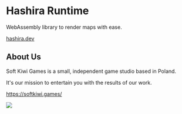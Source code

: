 # Hashira Runtime

WebAssembly library to render maps with ease.

[hashira.dev](https://hashira.dev)

## About Us

Soft Kiwi Games is a small, independent game studio based in Poland.

It's our mission to entertain you with the results of our work.

https://softkiwi.games/

![](https://cdn.softkiwi.games/images/logo/logo-128.png)
